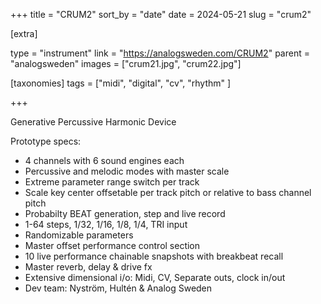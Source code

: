 +++
title = "CRUM2"
sort_by = "date"
date = 2024-05-21
slug = "crum2"

[extra]

type = "instrument"
link = "https://analogsweden.com/CRUM2"
parent = "analogsweden"
images = ["crum21.jpg", "crum22.jpg"]

[taxonomies]
tags = ["midi", "digital", "cv", "rhythm" ]

+++

Generative Percussive Harmonic Device

Prototype specs:
- 4 channels with 6 sound engines each
- Percussive and melodic modes with master scale
- Extreme parameter range switch per track
- Scale key center offsetable per track pitch or relative to bass channel pitch
- Probabilty BEAT generation, step and live record
- 1-64 steps, 1/32, 1/16, 1/8, 1/4, TRI input
- Randomizable parameters
- Master offset performance control section
- 10 live performance chainable snapshots with breakbeat recall
- Master reverb, delay & drive fx
- Extensive dimensional i/o: Midi, CV, Separate outs, clock in/out
- Dev team: Nyström, Hultén & Analog Sweden